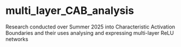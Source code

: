 # multi_layer_CAB_analysis
Research conducted over Summer 2025 into Characteristic Activation Boundaries and their uses analysing and expressing multi-layer ReLU networks
